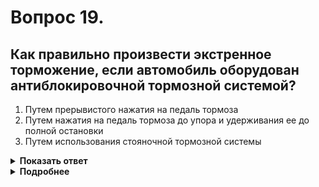 # Вопрос 19.

## Как правильно произвести экстренное торможение, если автомобиль оборудован антиблокировочной тормозной системой?

1. Путем прерывистого нажатия на педаль тормоза
2. Путем нажатия на педаль тормоза до упора и удерживания ее до полной остановки
3. Путем использования стояночной тормозной системы

<details>
<summary><b>Показать ответ</b></summary>
Правильный ответ: 2
</details>
<details>
<summary><b>Подробнее</b></summary>
Антиблокировочная система (ABS) - является частью современной тормозной системы автомобиля. ABS - предотвращает блокировку колёс во время торможения, тем самым сохраняя управляемость и курсовую устойчивость автомобиля, что очень важно для исключения «юза» и «заноса» и в момент экстренного торможения.
Неадекватное дорожной обстановке применение «экстренного» торможения тоже может быть причиной ДТП. Поэтому контролируйте ситуацию в этот момент не только спереди по ходу Вашего движения, но и за Вами.
(«Техника управления автомобилем»)
</details>